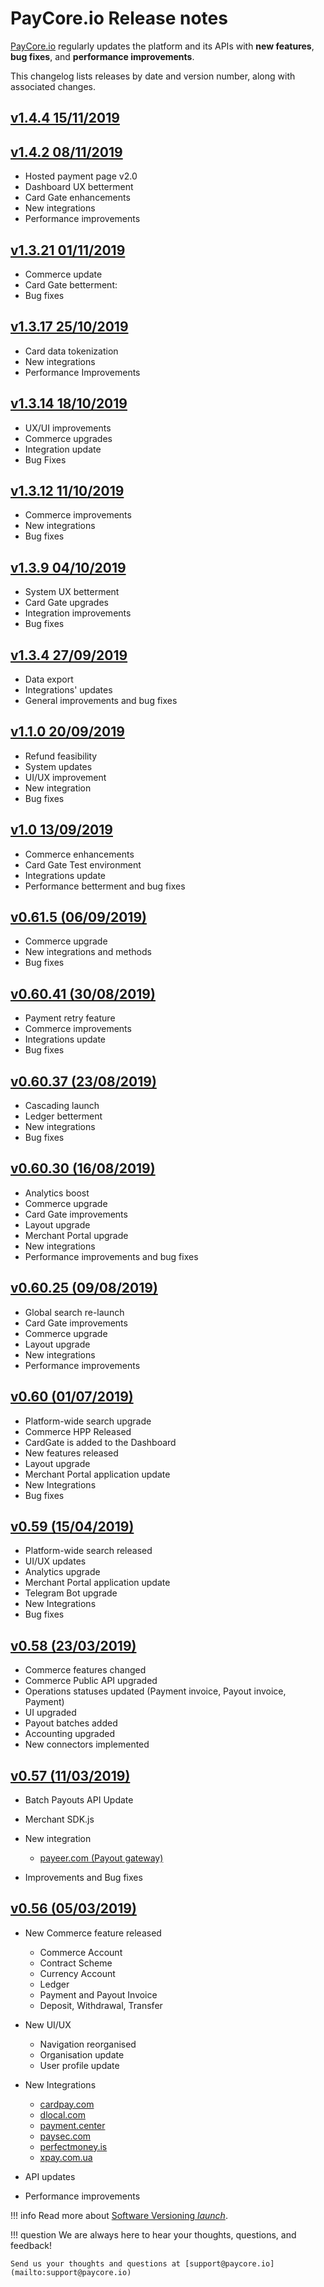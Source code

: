 # PayCore.io Release notes

[PayCore.io](http://paycore.io/) regularly updates the platform and its APIs with **new features**, **bug fixes**, and **performance improvements**.

This changelog lists releases by date and version number, along with associated changes.

## [v1.4.4 15/11/2019](v1.4.4/)

## [v1.4.2 08/11/2019](v1.4.2/)

* Hosted payment page v2.0
* Dashboard UX betterment
* Card Gate enhancements
* New integrations
* Performance improvements

## [v1.3.21 01/11/2019](v1.3.21/)

* Commerce update
* Card Gate betterment:
* Bug fixes

## [v1.3.17 25/10/2019](v1.3.17/)

* Card data tokenization
* New integrations
* Performance Improvements

## [v1.3.14 18/10/2019](v1.3.14/)

* UX/UI improvements
* Commerce upgrades
* Integration update
* Bug Fixes

## [v1.3.12 11/10/2019](v1.3.12/)

* Commerce improvements
* New integrations
* Bug fixes

## [v1.3.9 04/10/2019](v1.3.9/)

* System UX betterment
* Card Gate upgrades
* Integration improvements
* Bug fixes

## [v1.3.4 27/09/2019](v1.3.4/)

* Data export
* Integrations' updates
* General improvements and bug fixes

## [v1.1.0 20/09/2019](v1.1.0/)

* Refund feasibility
* System updates
* UI/UX improvement
* New integration
* Bug fixes

## [v1.0 13/09/2019](v1.0/)

* Commerce enhancements
* Card Gate Test environment
* Integrations update
* Performance betterment and bug fixes

## [v0.61.5 (06/09/2019)](v0.61.5/)

* Commerce upgrade
* New integrations and methods
* Bug fixes

## [v0.60.41 (30/08/2019)](v0.60.41/)

* Payment retry feature
* Commerce improvements
* Integrations update
* Bug fixes

## [v0.60.37 (23/08/2019)](v0.60.37/)

* Cascading launch
* Ledger betterment
* New integrations
* Bug fixes

## [v0.60.30 (16/08/2019)](v0.60.30/)

* Analytics boost
* Commerce upgrade
* Card Gate improvements
* Layout upgrade
* Merchant Portal upgrade
* New integrations
* Performance improvements and bug fixes

## [v0.60.25 (09/08/2019)](v0.60.25/)

* Global search re-launch
* Card Gate improvements
* Commerce upgrade
* Layout upgrade
* New integrations
* Performance improvements

## [v0.60 (01/07/2019)](v0.60/)

* Platform-wide search upgrade
* Commerce HPP Released
* CardGate is added to the Dashboard
* New features released
* Layout upgrade
* Merchant Portal application update
* New Integrations
* Bug fixes

## [v0.59 (15/04/2019)](v0.59/)

* Platform-wide search released
* UI/UX updates
* Analytics upgrade
* Merchant Portal application update
* Telegram Bot upgrade
* New Integrations
* Bug fixes

## [v0.58 (23/03/2019)](v0.58/)

* Commerce features changed
* Commerce Public API upgraded
* Operations statuses updated (Payment invoice, Payout invoice, Payment)
* UI upgraded
* Payout batches added
* Accounting upgraded
* New connectors implemented

## [v0.57 (11/03/2019)](v0.57/)

* Batch Payouts API Update
* Merchant SDK.js
* New integration

  * [payeer.com (Payout gateway)](/connectors/payeer)

* Improvements and Bug fixes

## [v0.56 (05/03/2019)](v0.56/)

* New Commerce feature released

  * Commerce Account
  * Contract Scheme
  * Currency Account
  * Ledger
  * Payment and Payout Invoice
  * Deposit, Withdrawal, Transfer

* New UI/UX

  * Navigation reorganised
  * Organisation update
  * User profile update

* New Integrations

  * [cardpay.com](/connectors/cardpay)
  * [dlocal.com](/connectors/dlocal)
  * [payment.center](/connectors/paymentcenter)
  * [paysec.com](/connectors/paysec)
  * [perfectmoney.is](/connectors/perfectmoney)
  * [xpay.com.ua](/connectors/xpayua)

* API updates
* Performance improvements

!!! info
    Read more about [Software Versioning <i class="md-icon">launch</i>](https://semver.org).

!!! question
    We are always here to hear your thoughts, questions, and feedback!

    Send us your thoughts and questions at [support@paycore.io](mailto:support@paycore.io)
